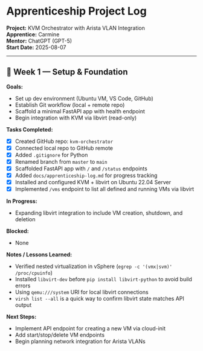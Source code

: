 # Apprenticeship Project Log

**Project:** KVM Orchestrator with Arista VLAN Integration  
**Apprentice:** Carmine  
**Mentor:** ChatGPT (GPT-5)  
**Start Date:** 2025-08-07  

---

## 📅 Week 1 — Setup & Foundation
**Goals:**
- Set up dev environment (Ubuntu VM, VS Code, GitHub)
- Establish Git workflow (local + remote repo)
- Scaffold a minimal FastAPI app with health endpoint
- Begin integration with KVM via libvirt (read-only)

**Tasks Completed:**
- [x] Created GitHub repo: `kvm-orchestrator`
- [x] Connected local repo to GitHub remote
- [x] Added `.gitignore` for Python
- [x] Renamed branch from `master` to `main`
- [x] Scaffolded FastAPI app with `/` and `/status` endpoints
- [x] Added `docs/apprenticeship-log.md` for progress tracking
- [x] Installed and configured KVM + libvirt on Ubuntu 22.04 Server
- [x] Implemented `/vms` endpoint to list all defined and running VMs via libvirt

**In Progress:**
- Expanding libvirt integration to include VM creation, shutdown, and deletion

**Blocked:**
- None

**Notes / Lessons Learned:**
- Verified nested virtualization in vSphere (`egrep -c '(vmx|svm)' /proc/cpuinfo`)
- Installed `libvirt-dev` before `pip install libvirt-python` to avoid build errors
- Using `qemu:///system` URI for local libvirt connections
- `virsh list --all` is a quick way to confirm libvirt state matches API output

**Next Steps:**
- Implement API endpoint for creating a new VM via cloud-init
- Add start/stop/delete VM endpoints
- Begin planning network integration for Arista VLANs
